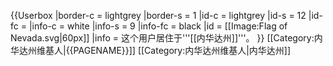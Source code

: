{{Userbox
  |border-c = lightgrey
  |border-s = 1
  |id-c     = lightgrey
  |id-s     = 12
  |id-fc    = 
  |info-c   = white
  |info-s   = 9
  |info-fc  = black
  |id       = [[Image:Flag of Nevada.svg|60px]]
  |info     = 这个用户居住于'''[[内华达州]]'''。
}}<includeonly>
[[Category:内华达州维基人|{{PAGENAME}}]]
</includeonly><noinclude>
[[Category:内华达州维基人|内华达州]]
</noinclude>